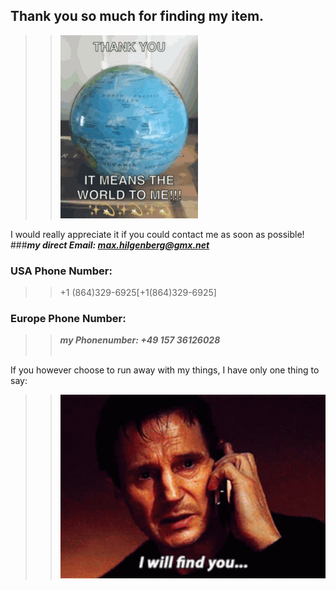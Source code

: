 ## Thank you so much for finding my item.
>> ![GIf](./img/thankyou.gif)

I would really appreciate it if you could contact me as soon as possible!
###***my direct Email: <max.hilgenberg@gmx.net>***
### USA Phone Number:
>> +1 (864)329-6925[+1(864)329-6925]

### Europe Phone Number: 
 >> ***my Phonenumber: +49 157 36126028***<br><br>



If you however choose to run away with my things, I have only one thing to say:

>> ![Gif1](./img/liam-neeson-i-will-find-you.gif)
